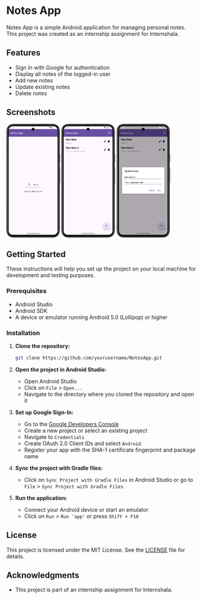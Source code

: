 # Notes App

Notes App is a simple Android application for managing personal notes. This project was created as an internship assignment for Internshala.

## Features
- Sign In with Google for authentication
- Display all notes of the logged-in user
- Add new notes
- Update existing notes
- Delete notes

## Screenshots
<img src="screenshots/1.png" height="300em" alt="Image 1" /> <img src="screenshots/2.png" height="300em" alt="Image 2" /> <img src="screenshots/3.png" height="300em" alt="Image 3" />
   
## Getting Started

These instructions will help you set up the project on your local machine for development and testing purposes.

### Prerequisites

- Android Studio
- Android SDK
- A device or emulator running Android 5.0 (Lollipop) or higher

### Installation

1. **Clone the repository:**

   ```bash
   git clone https://github.com/yourusername/NotesApp.git
    ```

2. **Open the project in Android Studio:**

    - Open Android Studio
    - Click on `File` > `Open...`
    - Navigate to the directory where you cloned the repository and open it

3. **Set up Google Sign-In:**

    - Go to the [Google Developers Console](https://console.developers.google.com/)
    - Create a new project or select an existing project
    - Navigate to `Credentials`
    - Create OAuth 2.0 Client IDs and select `Android`
    - Register your app with the SHA-1 certificate fingerprint and package name

4. **Sync the project with Gradle files:**

    - Click on `Sync Project with Gradle Files` in Android Studio or go to `File` > `Sync Project with Gradle Files`

5. **Run the application:**

    - Connect your Android device or start an emulator
    - Click on `Run` > `Run 'app'` or press `Shift + F10`

## License

This project is licensed under the MIT License. See the [LICENSE](LICENSE) file for details.

## Acknowledgments

- This project is part of an internship assignment for Internshala.